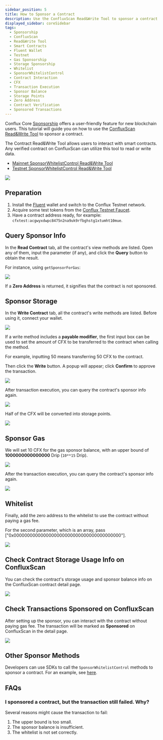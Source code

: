 ```yaml
---
sidebar_position: 5
title: How to Sponsor a Contract
description: Use the ConfluxScan Read&Write Tool to sponsor a contract.
displayed_sidebar: coreSidebar
tags:
  - Sponsorship
  - ConfluxScan
  - Read&Write Tool
  - Smart Contracts
  - Fluent Wallet
  - Testnet
  - Gas Sponsorship
  - Storage Sponsorship
  - Whitelist
  - SponsorWhitelistControl
  - Contract Interaction
  - CFX
  - Transaction Execution
  - Sponsor Balance
  - Storage Points
  - Zero Address
  - Contract Verification
  - Sponsored Transactions
---
```


Conflux Core [Sponsorship](../core-space-basics/sponsor-mechanism.md) offers a user-friendly feature for new blockchain users. This tutorial will guide you on how to use the [ConfluxScan Read&Write Tool](https://www.confluxscan.io/address/cfx:aaejuaaaaaaaaaaaaaaaaaaaaaaaaaaaaegg2r16ar?tab=contract-viewer) to sponsor a contract.

The Contract Read&Write Tool allows users to interact with smart contracts. Any verified contract on ConfluxScan can utilize this tool to read or write data.

- [Mainnet SponsorWhitelistControl Read&Write Tool](https://www.confluxscan.io/address/cfx:aaejuaaaaaaaaaaaaaaaaaaaaaaaaaaaaegg2r16ar?tab=contract-viewer)
- [Testnet SponsorWhitelistControl Read&Write Tool](https://testnet.confluxscan.io/address/cfxtest:aaejuaaaaaaaaaaaaaaaaaaaaaaaaaaaaeprn7v0eh?tab=contract-viewer)

![](./imgs/sponsor/sponsor-read-methods.png)

## Preparation

1. Install the [Fluent](https://fluentwallet.com/) wallet and switch to the Conflux Testnet network.
2. Acquire some test tokens from the [Conflux Testnet Faucet](https://faucet.confluxnetwork.org/).
3. Have a contract address ready, for example: `cfxtest:acgwyxdwpc8475n2na9uk9rfbghstg1xtumht10mue`.

## Query Sponsor Info

In the **Read Contract** tab, all the contract's view methods are listed. Open any of them, input the parameter (if any), and click the **Query** button to obtain the result.

For instance, using `getSponsorForGas`:

![](./imgs/sponsor/query-gas-sponsor.png)

If a **Zero Address** is returned, it signifies that the contract is not sponsored.

## Sponsor Storage

In the **Write Contract** tab, all the contract's write methods are listed. Before using it, connect your wallet.

![](./imgs/sponsor/set-collateral-sponsor.png)

If a write method includes a **payable modifier**, the first input box can be used to set the amount of CFX to be transferred to the contract when calling the method.

For example, inputting 50 means transferring 50 CFX to the contract.

Then click the **Write** button. A popup will appear; click **Confirm** to approve the transaction.

![](./imgs/sponsor/set-collateral-sponsor-popup.png)

After transaction execution, you can query the contract's sponsor info again.

![](./imgs/sponsor/query-sponsor-storage-balance.png)

Half of the CFX will be converted into storage points.

![](./imgs/sponsor/query-storage-points.png)

## Sponsor Gas

We will set 10 CFX for the gas sponsor balance, with an upper bound of **1000000000000000** Drip (`10**15` Drip).

![](./imgs/sponsor/set-gas-sponsor.png)

After the transaction execution, you can query the contract's sponsor info again.

![](./imgs/sponsor/query-sponsor-gas-balance.png)

## Whitelist

Finally, add the zero address to the whitelist to use the contract without paying a gas fee.

For the second parameter, which is an array, pass ["0x0000000000000000000000000000000000000000"].

![](./imgs/sponsor/add-zero-address-whitelist.png)

## Check Contract Storage Usage Info on ConfluxScan

You can check the contract's storage usage and sponsor balance info on the ConfluxScan contract detail page.

![](./imgs/sponsor/contract-detail-page.jpg)

## Check Transactions Sponsored on ConfluxScan

After setting up the sponsor, you can interact with the contract without paying gas fee. The transaction will be marked as **Sponsored** on ConfluxScan in the detail page.

![](./imgs/sponsor/tx-is-sponsored.jpg)

## Other Sponsor Methods

Developers can use SDKs to call the `SponsorWhitelistControl` methods to sponsor a contract. For an example, see [here](../core-space-basics/internal-contracts/sponsor-whitelist-control.md#how-to-sponsor-a-contract).

## FAQs

### I sponsored a contract, but the transaction still failed. Why?

Several reasons might cause the transaction to fail:

1. The upper bound is too small.
2. The sponsor balance is insufficient.
3. The whitelist is not set correctly.
